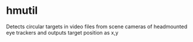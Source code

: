 hmutil
======

Detects circular targets in video files from scene cameras of headmounted eye trackers and outputs target position as x,y

